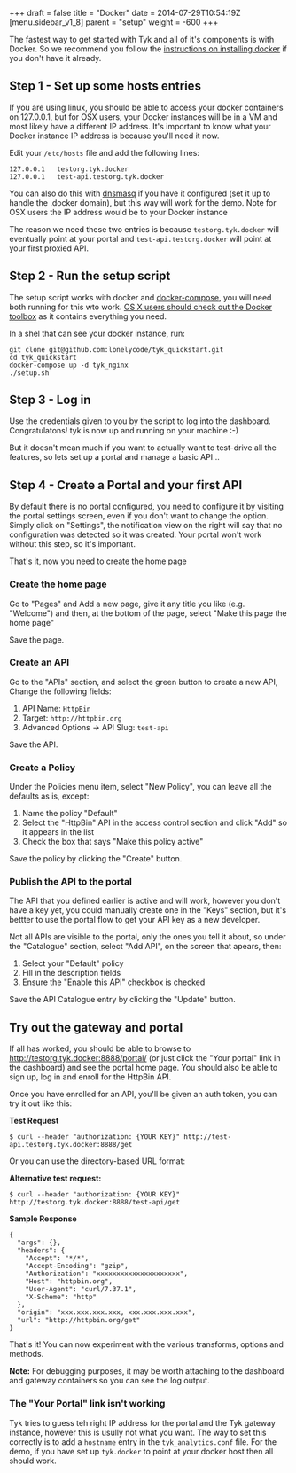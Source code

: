 +++
draft = false
title = "Docker"
date = 2014-07-29T10:54:19Z
[menu.sidebar_v1_8]
    parent = "setup"
    weight = -600
+++

The fastest way to get started with Tyk and all of it's components is with Docker. So we recommend you follow the [instructions on installing docker](https://docs.docker.com/installation/) if you don't have it already.

## Step 1 - Set up some hosts entries

If you are using linux, you should be able to access your docker containers on 127.0.0.1, but for OSX users, your Docker instances will be in a VM and most likely have a different IP address. It's important to know what your Docker instance IP address is because you'll need it now.

Edit your `/etc/hosts` file and add the following lines:

	127.0.0.1 	testorg.tyk.docker
	127.0.0.1 	test-api.testorg.tyk.docker

You can also do this with [dnsmasq](http://www.thekelleys.org.uk/dnsmasq/doc.html) if you have it configured (set it up to handle the .docker domain), but this way will work for the demo. Note for OSX users the IP address would be to your Docker instance

The reason we need these two entries is because `testorg.tyk.docker` will eventually point at your portal and `test-api.testorg.docker` will point at your first proxied API.

## Step 2 - Run the setup script

The setup script works with docker and [docker-compose](https://docs.docker.com/compose/install/), you will need both running for this wto work. [OS X users should check out the Docker toolbox](https://www.docker.com/toolbox) as it contains everything you need.

In a shel that can see your docker instance, run:

	git clone git@github.com:lonelycode/tyk_quickstart.git
	cd tyk_quickstart
	docker-compose up -d tyk_nginx
	./setup.sh 

## Step 3 - Log in

Use the credentials given to you by the script to log into the dashboard. Congratulatons! tyk is now up and
running on your machine :-)

But it doesn't mean much if you want to actually want to test-drive all the features, so lets set up a portal and manage a basic API...

## Step 4 - Create a Portal and your first API

By default there is no portal configured, you need to configure it by visiting the portal settings screen, even if you don't want to change the option. Simply click on "Settings", the notification view on the right will say that no configuration was detected so it was created. Your portal won't work without this step, so it's important.

That's it, now you need to create the home page

### Create the home page

Go to "Pages" and Add a new page, give it any title you like (e.g. "Welcome") and then, at the bottom of the page, select "Make this page the home page"

Save the page.

### Create an API

Go to the "APIs" section, and select the green button to create a new API, Change the following fields:

1. API Name: `HttpBin`
2. Target: `http://httpbin.org`
3. Advanced Options -> API Slug: `test-api`

Save the API.

### Create a Policy

Under the Policies menu item, select "New Policy", you can leave all the defaults as is, except: 

1. Name the policy "Default"
2. Select the "HttpBin" API in the access control section and click "Add" so it appears in the list
3. Check the box that says "Make this policy active"

Save the policy by clicking the "Create" button.

### Publish the API to the portal

The API that you defined earlier is active and will work, however you don't have a key yet, you could manually create one in the "Keys" section, but it's bettter to use the portal flow to get your API key as a new developer. 

Not all APIs are visible to the portal, only the ones you tell it about, so under the "Catalogue" section, select "Add API", on the screen that apears, then:

1. Select your "Default" policy
2. Fill in the description fields
3. Ensure the "Enable this APi" checkbox is checked

Save the API Catalogue entry by clicking the "Update" button.

## Try out the gateway and portal

If all has worked, you should be able to browse to http://testorg.tyk.docker:8888/portal/ (or just click the "Your portal" link in the dashboard) and see the portal home page. You should also be able to sign up, log in and enroll for the HttpBin API.

Once you have enrolled for an API, you'll be given an auth token, you can try it out like this:

**Test Request**

	$ curl --header "authorization: {YOUR KEY}" http://test-api.testorg.tyk.docker:8888/get

Or you can use the directory-based URL format:

**Alternative test request:**

	$ curl --header "authorization: {YOUR KEY}" http://testorg.tyk.docker:8888/test-api/get

**Sample Response** 

	{
	  "args": {},
	  "headers": {
	    "Accept": "*/*",
	    "Accept-Encoding": "gzip",
	    "Authorization": "xxxxxxxxxxxxxxxxxxxxx",
	    "Host": "httpbin.org",
	    "User-Agent": "curl/7.37.1",
	    "X-Scheme": "http"
	  },
	  "origin": "xxx.xxx.xxx.xxx, xxx.xxx.xxx.xxx",
	  "url": "http://httpbin.org/get"
	}

That's it! You can now experiment with the various transforms, options and methods.

**Note:** For debugging purposes, it may be worth attaching to the dashboard and gateway containers so you can see the log output.

### The "Your Portal" link isn't working

Tyk tries to guess teh right IP address for the portal and the Tyk gateway instance, however this is usully not what you want. The way to set this correctly is to add a `hostname` entry in the `tyk_analytics.conf` file. For the demo, if you have set up `tyk.docker` to point at your docker host then all should work.
